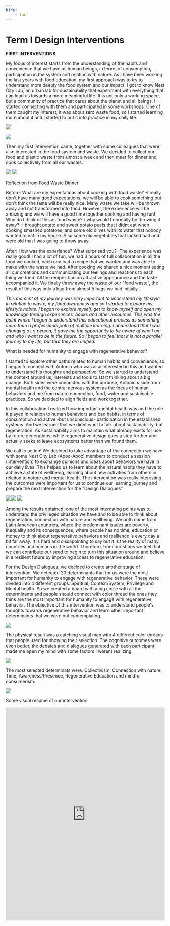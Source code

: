 ```yaml
---
hide:
    - toc
---
```


# Term I Design Interventions

**FIRST INTERVENTIONS**


My focus of interest starts from the understanding of the habits and convenience that we have as human beings, in terms of consumption, participation in the system and relation with nature. As I have been working the last years with food education, my first approach was to try to understand more deeply the food system and our impact. I got to know Nest City Lab, an urban lab for sustainability that experiment with everything that can lead us towards a more meaningful life. It is not only a working space, but a community of practice that cares about the planet and all beings. I started connecting with them and participated in some workshops. One of them caught my interest, it was about zero waste food, so I started learning more about it and I started to put it into practice in my daily life. 

![](../images/CLIMATEfresk.jpeg)

![](../images/lluvia.jpeg)


Then my first intervention came, together with some colleagues that were also interested in the food system and waste. We decided to collect our food and plastic waste from almost a week and then meet for dinner and cook collectively from all our wastes.

![](../images/zwfood1.JPG)
![](../images/zwfood.JPG)


Reflection from Food Waste Dinner

Before:
What are my expectations about cooking with food waste?
-I really don't have many good expectations, we will be able to cook something but i don't think the taste will be really nice. Many waste we take will be thrown away and not transformed into food. However, the experience will be amazing and we will have a good time together cooking and having fun!
Why do I think of this as food waste? / why would I normally be throwing it away?
-I brought potato and sweet potato peels that i didnt eat when cooking smashed potatoes, and some old olives with its water that nobody wanted to eat in my house. Also some old vegetables that looked bad and were old that I was going to throw away.

After:
How was the experience? What surprised you?
-The experience was really good! I had a lot of fun, we had 3 hours of full collaboration in all the food we cooked, each one had a recipe that we wanted and was able to make with the waste we had. After cooking we shared a nice moment eating all our creations and communicating our feelings and reactions to each thing we tried.
All the recipes had an attractive appearance and the taste accompanied it.
We finally threw away the waste of our "food waste", the result of this was only a bag from almost 5 bags we had initially.

*This moment of my journey was very important to understand my lifestyle in relation to waste, my food awareness and so I started to explore my lifestyle habits. I began to explore myself, get to know myself and open my knowledge through experiences, books and other resources. This was the point where I began to understand this educational process as something more than a professional path of multiple learning. I understood that I was changing as a person, it gave me the opportunity to be aware of who I am and who I want to be in the future. So I began to feel that it is not a parallel journey to my life, but that they are unified.*


What is needed for humanity to engage with regenerative behavior?

I started to explore other paths related to human habits and convenience, so I began to connect with Antonio who was also interested in this and wanted to understand his thoughts and perspective. So we started to understand the context around us, interests and tools to start thinking about a big change.
Both sides were connected with the purpose, Antonio´s side from mental health and the central nervous system as the focus of human behaviors and me from nature connection, food, water and sustainable practices. So we decided to align fields and work together. 

In this collaboration I realized how important mental health was and the role it played in relation to human behaviors and bad habits, in terms of consumption and active -but unconscious- participation in the established systems. And we learned that we didnt want to talk about sustainability, but regeneration. As sustainability aims to maintain what already exists for use by future generations, while regenerative design goes a step further and actually seeks to leave ecosystems better than we found them.

We call to action! We decided to take advantage of the connection we have with some Nest City Lab (Apoc-Apoc) members to conduct a session (intervention) to exchange opinions and ideas about behaviors we have in our daily lives. This helped us to learn about the natural habits they have to achieve a state of wellbeing, learning about new activities from others in relation to nature and mental health. The intervention was really interesting, the outcomes were important for us to continue our learning journey and prepare the next intervention for the “Design Dialogues”. 


![](../images/nest%20citylab%20(1).jpeg)![](../images/nest%20citylab%20(2).jpeg)
![](../images/nest%20citylab%20(3).jpeg)

Among the results obtained, one of the most interesting points was to understand the privileged situation we have and to be able to think about regeneration, connection with nature and wellbeing. We both come from Latin American countries, where the predominant issues are poverty, inequality and its consequences, where people has no time, education or money to think about regenerative behaviors and resilience is every day a bit far away. It is hard and dissapointing to say but it is the reality of many countries and humans in the world. Therefore, from our shoes we feel that we can contribute our seed to begin to turn this situation around and believe in a resilient future by improving access to regenerative education.

For the Design Dialogues, we decided to create another stage of intervention. We detected 20 determinants that for us were the most important for humanity to engage with regenerative behavior. These were divided into 4 different groups: Spiritual, Context/System, Privilege and Mental health. So we created a board with a big circle with all the determinants and people should connect with color thread the ones they think are the most important for humanity to engage with regenerative behavior. The objective of this intervention was to understand people's thoughts towards regenerative behavior and learn other important determinants that we were not contemplating. 

![](../images/dialogue1.jpg)

The physical result was a catching visual map with 4 different color threads that people used for showing their selection. The cognitive outcomes were even better, the debates and dialogues generated with each participant made me open my mind with some factors I werent realizing.

![](../images/dialogue1tablero.jpeg)

The most selected determinats were: Collectivism, Connection with nature, Time, Awareness/Presence, Regenerative Education and mindful consumerism.

![](../images/dialogues1final.jpg)

Some visual resume of our intervention: 

<div style="padding:133.33% 0 0 0;position:relative;"><iframe src="https://player.vimeo.com/video/787541624?h=8a7ed1fcf1&amp;badge=0&amp;autopause=0&amp;player_id=0&amp;app_id=58479" frameborder="0" allow="autoplay; fullscreen; picture-in-picture" allowfullscreen style="position:absolute;top:0;left:0;width:100%;height:100%;" title="Video.mov"></iframe></div><script src="https://player.vimeo.com/api/player.js"></script>
